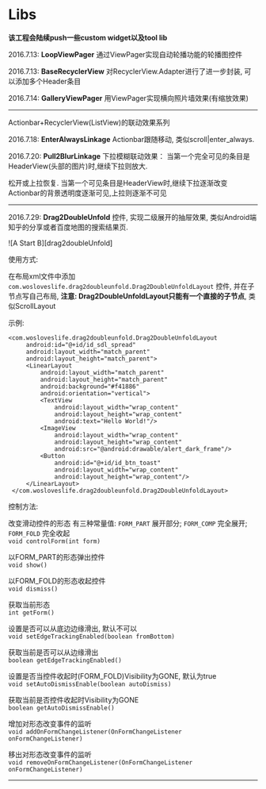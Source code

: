 # Libs

**该工程会陆续push一些custom widget以及tool lib**

2016.7.13: **LoopViewPager** 通过ViewPager实现自动轮播功能的轮播图控件

2016.7.13: **BaseRecyclerView** 对RecyclerView.Adapter进行了进一步封装, 可以添加多个Header条目

2016.7.14: **GalleryViewPager** 用ViewPager实现横向照片墙效果(有缩放效果)

----

Actionbar+RecyclerView(ListView)的联动效果系列

2016.7.18: **EnterAlwaysLinkage**   Actionbar跟随移动, 类似scroll|enter_always.

2016.7.20: **Pull2BlurLinkage**   下拉模糊联动效果： 当第一个完全可见的条目是HeaderView(头部的图片)时,继续下拉则放大.

松开或上拉恢复. 当第一个可见条目是HeaderView时,继续下拉逐渐改变Actionbar的背景透明度逐渐可见,上拉则逐渐不可见

----

2016.7.29: **Drag2DoubleUnfold** 控件, 实现二级展开的抽屉效果, 类似Android端知乎的分享或者百度地图的搜索结果页.

![A Start B][drag2doubleUnfold]

使用方式:

在布局xml文件中添加 `com.wosloveslife.drag2doubleunfold.Drag2DoubleUnfoldLayout` 控件,
并在子节点写自己布局, **注意: Drag2DoubleUnfoldLayout只能有一个直接的子节点**, 类似ScrollLayout

示例:

```
<com.wosloveslife.drag2doubleunfold.Drag2DoubleUnfoldLayout
     android:id="@+id/id_sdl_spread"
     android:layout_width="match_parent"
     android:layout_height="match_parent">
     <LinearLayout
         android:layout_width="match_parent"
         android:layout_height="match_parent"
         android:background="#f41886"
         android:orientation="vertical">
         <TextView
             android:layout_width="wrap_content"
             android:layout_height="wrap_content"
             android:text="Hello World!"/>
         <ImageView
             android:layout_width="wrap_content"
             android:layout_height="wrap_content"
             android:src="@android:drawable/alert_dark_frame"/>
         <Button
             android:id="@+id/id_btn_toast"
             android:layout_width="wrap_content"
             android:layout_height="wrap_content"/>
     </LinearLayout>
 </com.wosloveslife.drag2doubleunfold.Drag2DoubleUnfoldLayout>
```

控制方法: <br/>

改变滑动控件的形态 有三种常量值: `FORM_PART` 展开部分; `FORM_COMP` 完全展开; `FORM_FOLD` 完全收起<br/>
`void controlForm(int form)`

以FORM_PART的形态弹出控件<br/>
`void show()`

以FORM_FOLD的形态收起控件<br/>
`void dismiss()`

获取当前形态<br/>
`int getForm()`

设置是否可以从底边边缘滑出, 默认不可以<br/>
`void setEdgeTrackingEnabled(boolean fromBottom)`

获取当前是否可以从边缘滑出<br/>
`boolean getEdgeTrackingEnabled()`

设置是否当控件收起时(FORM_FOLD)Visibility为GONE, 默认为true<br/>
`void setAutoDismissEnable(boolean autoDismiss)`

获取当前是否控件收起时Visibility为GONE<br/>
`boolean getAutoDismissEnable()`

增加对形态改变事件的监听<br/>
`void addOnFormChangeListener(OnFormChangeListener onFormChangeListener)`

移出对形态改变事件的监听<br/>
`void removeOnFormChangeListener(OnFormChangeListener onFormChangeListener)`

---